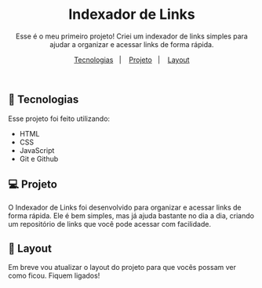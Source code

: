 <h1 align="center"> Indexador de Links </h1>

<p align="center">
Esse é o meu primeiro projeto! Criei um indexador de links simples para ajudar a organizar e acessar links de forma rápida.
</p>

<p align="center">
  <a href="#tecnologias">Tecnologias</a>&nbsp;&nbsp;&nbsp;|&nbsp;&nbsp;&nbsp;
  <a href="#projeto">Projeto</a>&nbsp;&nbsp;&nbsp;|&nbsp;&nbsp;&nbsp;
  <a href="#layout">Layout</a>
</p>

<br>

<p align="center">
</p>

## 🚀 Tecnologias

Esse projeto foi feito utilizando:

- HTML
- CSS
- JavaScript
- Git e Github

## 💻 Projeto

O Indexador de Links foi desenvolvido para organizar e acessar links de forma rápida. Ele é bem simples, mas já ajuda bastante no dia a dia, criando um repositório de links que você pode acessar com facilidade.

## 🔖 Layout

Em breve vou atualizar o layout do projeto para que vocês possam ver como ficou. Fiquem ligados!

